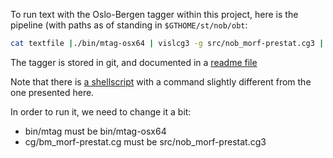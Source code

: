 To run text with the Oslo-Bergen tagger within this project, here is
the pipeline (with paths as of standing in `$GTHOME/st/nob/obt`:

```sh
cat textfile |./bin/mtag-osx64 | vislcg3 -g src/nob_morf-prestat.cg3 | OBT-Stat/bin/run_obt_stat.rb
```

The tagger is stored in git, and documented in a
[readme file](https://github.com/noklesta/The-Oslo-Bergen-Tagger/blob/master/README.md)

Note that there is
[a shellscript](https://github.com/noklesta/The-Oslo-Bergen-Tagger/blob/master/tag-bm.sh)
with a command slightly different from the one presented here.

In order to run it, we need to change it a bit:

- bin/mtag must be bin/mtag-osx64
- cg/bm_morf-prestat.cg must be src/nob_morf-prestat.cg3
